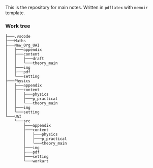 This is the repository for main notes. Written in `pdflatex` with `memoir` template. 
### Work tree
```
├───.vscode
├───Maths
├───New_Org_UAI
│   ├───appendix
│   ├───content
│   │   ├───draft
│   │   └───theory_main
│   ├───img
│   ├───pdf
│   └───setting
├───Physics
│   ├───appendix
│   ├───content
│   │   ├───physics
│   │   ├───p_practical
│   │   └───theory_main
│   ├───img
│   └───setting
└───UAI
    └───src
        ├───appendix
        ├───content
        │   ├───physics
        │   ├───p_practical
        │   └───theory_main
        ├───img
        ├───pdf
        ├───setting
        └───workart
```
